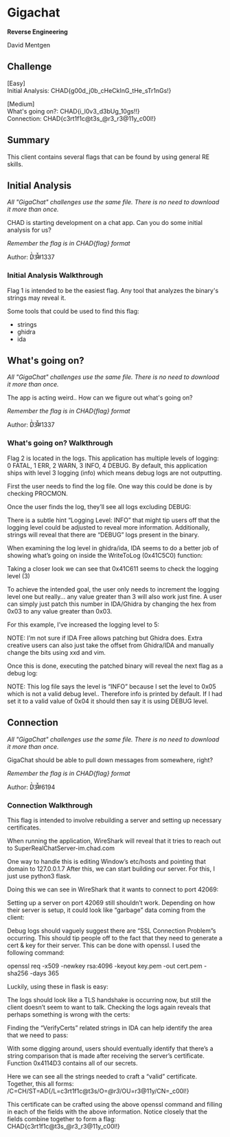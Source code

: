 # Gigachat
**Reverse Engineering**

David Mentgen

## Challenge
\[Easy\]  
Initial Analysis: CHAD{g00d_j0b_cHeCkInG_tHe_sTr1nGs!}

\[Medium\]  
What's going on?: CHAD{i_l0v3_d3bUg_10gs!!}  
Connection: CHAD{c3rt1f1c@t3s_@r3_r3@11y_c00l!}

## Summary
This client contains several flags that can be found by using general RE skills.

## Initial Analysis
*All "GigaChat" challenges use the same file. There is no need to download it more than once.*

CHAD is starting development on a chat app. Can you do some initial analysis for us?

*Remember the flag is in CHAD{flag} format*

Author: D̸́̉3̷̐̌#1337

### Initial Analysis Walkthrough
Flag 1 is intended to be the easiest flag. Any tool that analyzes the binary's strings may reveal it.

Some tools that could be used to find this flag:  
- strings
- ghidra
- ida

## What's going on?
*All "GigaChat" challenges use the same file. There is no need to download it more than once.*

The app is acting weird.. How can we figure out what's going on?

*Remember the flag is in CHAD{flag} format*

Author: D̸́̉3̷̐̌#1337

### What's going on? Walkthrough

Flag 2 is located in the logs. This application has multiple levels of logging: 0 FATAL, 1 ERR, 2 WARN, 3 INFO, 4 DEBUG. By default, this application ships with level 3 logging (info) which means debug logs are not outputting.

First the user needs to find the log file. One way this could be done is by checking PROCMON.

Once the user finds the log, they’ll see all logs excluding DEBUG:

There is a subtle hint “Logging Level: INFO” that might tip users off that the logging level could be adjusted to reveal more information. Additionally, strings will reveal that there are “DEBUG” logs present in the binary.

When examining the log level in ghidra/ida, IDA seems to do a better job of showing what’s going on inside the WriteToLog (0x41C5C0) function:

Taking a closer look we can see that 0x41C611 seems to check the logging level (3)

To achieve the intended goal, the user only needs to increment the logging level one but really… any value greater than 3 will also work just fine. A user can simply just patch this number in IDA/Ghidra by changing the hex from 0x03 to any value greater than 0x03.

For this example, I’ve increased the logging level to 5:

NOTE: I’m not sure if IDA Free allows patching but Ghidra does. Extra creative users can also just take the offset from Ghidra/IDA and manually change the bits using xxd and vim.

Once this is done, executing the patched binary will reveal the next flag as a debug log:

NOTE: This log file says the level is “INFO” because I set the level to 0x05 which is not a valid debug level.. Therefore info is printed by default. If I had set it to a valid value of 0x04 it should then say it is using DEBUG level.

## Connection
*All "GigaChat" challenges use the same file. There is no need to download it more than once.*

GigaChat should be able to pull down messages from somewhere, right?

*Remember the flag is in CHAD{flag} format*

Author: D̸́̉3̷̐̌#6194

### Connection Walkthrough
This flag is intended to involve rebuilding a server and setting up necessary certificates.

When running the application, WireShark will reveal that it tries to reach out to SuperRealChatServer-im.chad.com

One way to handle this is editing Window’s etc/hosts and pointing that domain to 127.0.0.1.7 After this, we can start building our server. For this, I just use python3 flask.

Doing this we can see in WireShark that it wants to connect to port 42069:

Setting up a server on port 42069 still shouldn’t work. Depending on how their server is setup, it could look like “garbage” data coming from the client:

Debug logs should vaguely suggest there are “SSL Connection Problem”s occurring. This should tip people off to the fact that they need to generate a cert & key for their server. This can be done with openssl. I used the following command:

openssl req -x509 -newkey rsa:4096 -keyout key.pem -out cert.pem -sha256 -days 365

Luckily, using these in flask is easy:


The logs should look like a TLS handshake is occurring now, but still the client doesn’t seem to want to talk. Checking the logs again reveals that perhaps something is wrong with the certs:



Finding the “VerifyCerts” related strings in IDA can help identify the area that we need to pass:


With some digging around, users should eventually identify that there’s a string comparison that is made after receiving the server’s certificate. Function 0x4114D3 contains all of our secrets.



Here we can see all the strings needed to craft a “valid” certificate.
Together, this all forms: /C=CH/ST=AD{/L=c3rt1f1c@t3s/O=_@r3_/OU=r3@11y/CN=_c00l!}

This certificate can be crafted using the above openssl command and filling in each of the fields with the above information. Notice closely that the fields combine together to form a flag:
CHAD{c3rt1f1c@t3s_@r3_r3@11y_c00l!}
